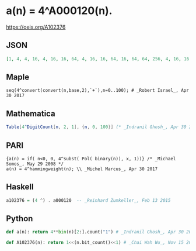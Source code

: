 # a\(n\) \= 4^A000120\(n\)\.
https://oeis.org/A102376
## JSON
```JSON
[1, 4, 4, 16, 4, 16, 16, 64, 4, 16, 16, 64, 16, 64, 64, 256, 4, 16, 16, 64, 16, 64, 64, 256, 16, 64, 64, 256, 64, 256, 256, 1024, 4, 16, 16, 64, 16, 64, 64, 256, 16, 64, 64, 256, 64, 256, 256, 1024, 16, 64, 64, 256, 64, 256, 256, 1024, 64, 256, 256, 1024, 256, 1024, 1024]
```
## Maple
```Maple
seq(4^convert(convert(n,base,2),`+`),n=0..100); # _Robert Israel_, Apr 30 2017
```
## Mathematica
```Mathematica
Table[4^DigitCount[n, 2, 1], {n, 0, 100}] (* _Indranil Ghosh_, Apr 30 2017 *)
```
## PARI
```PARI
{a(n) = if( n<0, 0, 4^subst( Pol( binary(n)), x, 1))} /* _Michael Somos_, May 29 2008 */
a(n) = 4^hammingweight(n); \\ _Michel Marcus_, Apr 30 2017
```
## Haskell
```Haskell
a102376 = (4 ^) . a000120  -- _Reinhard Zumkeller_, Feb 13 2015
```
## Python
```Python
def a(n): return 4**bin(n)[2:].count("1") # _Indranil Ghosh_, Apr 30 2017
```
```Python
def A102376(n): return 1<<(n.bit_count()<<1) # _Chai Wah Wu_, Nov 15 2022
```
